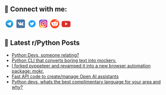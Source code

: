 ## 🔎 Connect with me:
[<img src="https://github.com/bullbesh/bullbesh/blob/main/images/Telegram.png" width="32" height="32" />](https://t.me/bullbesh)
[<img src="https://github.com/bullbesh/bullbesh/blob/main/images/VK.png" width="32" height="32" />](https://vk.com/bullbesh)
[<img src="https://github.com/bullbesh/bullbesh/blob/main/images/Twitter.png" width="32" height="32" />](https://twitter.com/bullbesh1)
[<img src="https://github.com/bullbesh/bullbesh/blob/main/images/Instagram.png" width="32" height="32" />](https://www.instagram.com/bullbesh)
[<img src="https://github.com/bullbesh/bullbesh/blob/main/images/Reddit.png" width="32" height="32" />](https://www.reddit.com/user/bullbesh)
[<img src="https://github.com/bullbesh/bullbesh/blob/main/images/YouTube.png" width="32" height="32" />](https://www.youtube.com/channel/UCtfjRs6uzgq5mfm8S06WTcg)

## 📕 Latest r/Python Posts
<!-- BLOG-POST-LIST:START -->
- [Python Devs, someone relating?](https://www.reddit.com/r/Python/comments/1bexsrx/python_devs_someone_relating/)
- [Python CLI that converts boring text into mockery.](https://www.reddit.com/r/Python/comments/1bew7da/python_cli_that_converts_boring_text_into_mockery/)
- [I forked pyppeteer and revamped it into a new browser automation package: mokr.](https://www.reddit.com/r/Python/comments/1beun0u/i_forked_pyppeteer_and_revamped_it_into_a_new/)
- [Fast API code to create/manage Open AI assistants](https://www.reddit.com/r/Python/comments/1bepofg/fast_api_code_to_createmanage_open_ai_assistants/)
- [Python devs, whats the best complimentary language for your area and why?](https://www.reddit.com/r/Python/comments/1beks5t/python_devs_whats_the_best_complimentary_language/)
<!-- BLOG-POST-LIST:END -->
